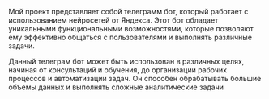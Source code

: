 Мой проект представляет собой телеграмм бот, который работает с использованием нейросетей от Яндекса.
Этот бот обладает уникальными функциональными возможностями, которые позволяют 
ему эффективно общаться с пользователями и выполнять различные задачи.

Данный телеграм бот может быть использован в различных целях, начиная от консультаций и обучения,
до организации рабочих процессов и автоматизации задач. Он способен
обрабатывать большие объемы данных и выполнять сложные аналитические задачи